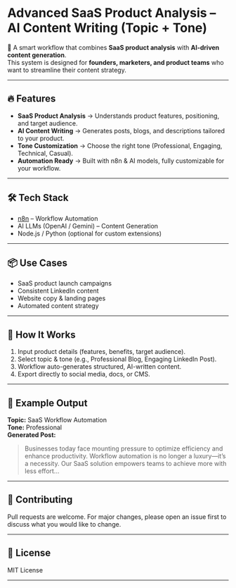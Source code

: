 # Advanced SaaS Product Analysis – AI Content Writing (Topic + Tone)

🚀 A smart workflow that combines **SaaS product analysis** with **AI-driven content generation**.  
This system is designed for **founders, marketers, and product teams** who want to streamline their content strategy.

---

## 🔥 Features
- **SaaS Product Analysis** → Understands product features, positioning, and target audience.  
- **AI Content Writing** → Generates posts, blogs, and descriptions tailored to your product.  
- **Tone Customization** → Choose the right tone (Professional, Engaging, Technical, Casual).  
- **Automation Ready** → Built with n8n & AI models, fully customizable for your workflow.  

---

## 🛠 Tech Stack
- [n8n](https://n8n.io/) – Workflow Automation  
- AI LLMs (OpenAI / Gemini) – Content Generation  
- Node.js / Python (optional for custom extensions)  

---

## 📦 Use Cases
- SaaS product launch campaigns  
- Consistent LinkedIn content  
- Website copy & landing pages  
- Automated content strategy  

---

## 🚀 How It Works
1. Input product details (features, benefits, target audience).  
2. Select topic & tone (e.g., Professional Blog, Engaging LinkedIn Post).  
3. Workflow auto-generates structured, AI-written content.  
4. Export directly to social media, docs, or CMS.  

---

## 📌 Example Output
**Topic:** SaaS Workflow Automation  
**Tone:** Professional  
**Generated Post:**  
> Businesses today face mounting pressure to optimize efficiency and enhance productivity. Workflow automation is no longer a luxury—it’s a necessity. Our SaaS solution empowers teams to achieve more with less effort...

---

## 🤝 Contributing
Pull requests are welcome. For major changes, please open an issue first to discuss what you would like to change.  

---

## 📄 License
MIT License  

---
